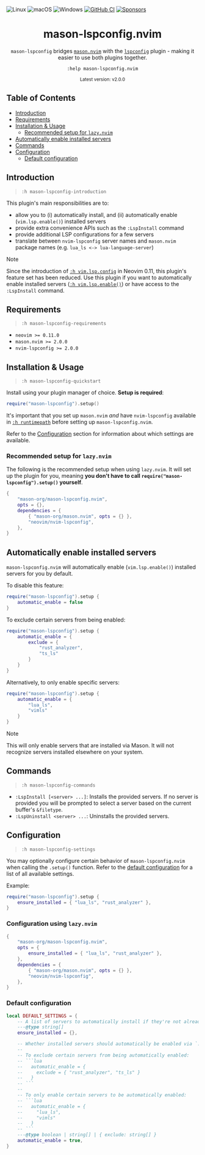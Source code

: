 ![Linux](https://img.shields.io/badge/Linux-%23.svg?logo=linux&color=FCC624&logoColor=black)
![macOS](https://img.shields.io/badge/macOS-%23.svg?logo=apple&color=000000&logoColor=white)
![Windows](https://img.shields.io/badge/Windows-%23.svg?logo=windows&color=0078D6&logoColor=white)
[![GitHub CI](https://github.com/mason-org/mason-lspconfig.nvim/workflows/Tests/badge.svg)](https://github.com/mason-org/mason-lspconfig.nvim/actions?query=workflow%3ATests+branch%3Amain+event%3Apush)
[![Sponsors](https://img.shields.io/github/sponsors/williamboman?style=flat-square)](https://github.com/sponsors/williamboman)

<h1 align="center">mason-lspconfig.nvim</h1>

<p align="center">
    <code>mason-lspconfig</code> bridges <a
    href="https://github.com/mason-org/mason.nvim"><code>mason.nvim</code></a> with the <a
    href="https://github.com/neovim/nvim-lspconfig"><code>lspconfig</code></a> plugin - making it easier to use both
    plugins together.
</p>
<p align="center">
    <code>:help mason-lspconfig.nvim</code>
</p>
<p align="center">
    <sup>Latest version: v2.0.0</sup> <!-- x-release-please-version -->
</p>

## Table of Contents

- [Introduction](#introduction)
- [Requirements](#requirements)
- [Installation & Usage](#installation--usage)
    - [Recommended setup for `lazy.nvim`](#recommended-setup-for-lazynvim)
- [Automatically enable installed servers](#automatically-enable-installed-servers)
- [Commands](#commands)
- [Configuration](#configuration)
  - [Default configuration](#default-configuration)

## Introduction

> `:h mason-lspconfig-introduction`

This plugin's main responsibilities are to:

- allow you to (i) automatically install, and (ii) automatically enable (`vim.lsp.enable()`) installed servers
- provide extra convenience APIs such as the `:LspInstall` command
- provide additional LSP configurations for a few servers
- translate between `nvim-lspconfig` server names and `mason.nvim` package names (e.g. `lua_ls <-> lua-language-server`)

> [!NOTE]
> Since the introduction of [`:h vim.lsp.config`](https://neovim.io/doc/user/lsp.html#vim.lsp.config()) in Neovim 0.11,
> this plugin's feature set has been reduced. Use this plugin if you want to automatically enable installed servers
> ([`:h vim.lsp.enable()`](https://neovim.io/doc/user/lsp.html#vim.lsp.enable())) or have access to the `:LspInstall`
> command.

## Requirements

> `:h mason-lspconfig-requirements`

- `neovim >= 0.11.0`
- `mason.nvim >= 2.0.0`
- `nvim-lspconfig >= 2.0.0`

## Installation & Usage

> `:h mason-lspconfig-quickstart`

Install using your plugin manager of choice. **Setup is required**:

```lua
require("mason-lspconfig").setup()
```

It's important that you set up `mason.nvim` _and_ have `nvim-lspconfig` available in [`:h
runtimepath`](https://neovim.io/doc/user/options.html#'runtimepath') before setting up `mason-lspconfig.nvim`.

Refer to the [Configuration](#configuration) section for information about which settings are available.

### Recommended setup for `lazy.nvim`

The following is the recommended setup when using `lazy.nvim`. It will set up the plugin for you, meaning **you don't have
to call `require("mason-lspconfig").setup()` yourself**.

```lua
{
    "mason-org/mason-lspconfig.nvim",
    opts = {},
    dependencies = {
        { "mason-org/mason.nvim", opts = {} },
        "neovim/nvim-lspconfig",
    },
}
```

## Automatically enable installed servers

`mason-lspconfig.nvim` will automatically enable (`vim.lsp.enable()`) installed servers for you by default.

To disable this feature:

```lua
require("mason-lspconfig").setup {
    automatic_enable = false
}
```

To exclude certain servers from being enabled:

```lua
require("mason-lspconfig").setup {
    automatic_enable = {
        exclude = {
            "rust_analyzer",
            "ts_ls"
        }
    }
}
```

Alternatively, to only enable specific servers:

```lua
require("mason-lspconfig").setup {
    automatic_enable = {
        "lua_ls",
        "vimls"
    }
}
```

> [!NOTE]
> This will only enable servers that are installed via Mason. It will not recognize servers installed elsewhere on your
> system.

## Commands

> `:h mason-lspconfig-commands`

- `:LspInstall [<server> ...]`: Installs the provided servers. If no server is provided you will be prompted to select a
  server based on the current buffer's `&filetype`.
- `:LspUninstall <server> ...`: Uninstalls the provided servers.

## Configuration

> `:h mason-lspconfig-settings`

You may optionally configure certain behavior of `mason-lspconfig.nvim` when calling the `.setup()` function. Refer to
the [default configuration](#default-configuration) for a list of all available settings.

Example:

```lua
require("mason-lspconfig").setup {
    ensure_installed = { "lua_ls", "rust_analyzer" },
}
```

### Configuration using `lazy.nvim`

```lua
{
    "mason-org/mason-lspconfig.nvim",
    opts = {
        ensure_installed = { "lua_ls", "rust_analyzer" },
    },
    dependencies = {
        { "mason-org/mason.nvim", opts = {} },
        "neovim/nvim-lspconfig",
    },
}
```


### Default configuration

```lua
local DEFAULT_SETTINGS = {
    -- A list of servers to automatically install if they're not already installed. Example: { "rust_analyzer@nightly", "lua_ls" }
    ---@type string[]
    ensure_installed = {},

    -- Whether installed servers should automatically be enabled via `:h vim.lsp.enable()`.
    --
    -- To exclude certain servers from being automatically enabled:
    -- ```lua
    --   automatic_enable = {
    --     exclude = { "rust_analyzer", "ts_ls" }
    --   }
    -- ```
    --
    -- To only enable certain servers to be automatically enabled:
    -- ```lua
    --   automatic_enable = {
    --     "lua_ls",
    --     "vimls"
    --   }
    -- ```
    ---@type boolean | string[] | { exclude: string[] }
    automatic_enable = true,
}
```
